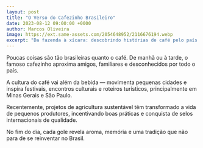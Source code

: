 ```yaml
---
layout: post
title: "O Verso do Cafezinho Brasileiro"
date: 2023-08-12 09:00:00 +0000
author: Marcos Oliveira
image: https://ext.same-assets.com/2054648952/2116676194.webp
excerpt: "Da fazenda à xícara: descobrindo histórias de café pelo país."
---
```


Poucas coisas são tão brasileiras quanto o café. De manhã ou à tarde, o famoso cafezinho aproxima amigos, familiares e desconhecidos por todo o país.

A cultura do café vai além da bebida — movimenta pequenas cidades e inspira festivais, encontros culturais e roteiros turísticos, principalmente em Minas Gerais e São Paulo.

Recentemente, projetos de agricultura sustentável têm transformado a vida de pequenos produtores, incentivando boas práticas e conquista de selos internacionais de qualidade.

No fim do dia, cada gole revela aroma, memória e uma tradição que não para de se reinventar no Brasil.
